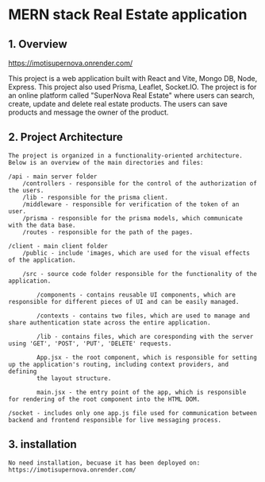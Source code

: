 # MERN stack Real Estate application

## 1. Overview
https://imotisupernova.onrender.com/

This project is a web application built with React and Vite, Mongo DB, Node, Express. This project also used Prisma, Leaflet, Socket.IO. The project is for an online platform called "SuperNova Real Estate" where users can search, create, update and delete real estate products. The users can save products and message the owner of the product.

## 2. Project Architecture
    The project is organized in a functionality-oriented architecture. Below is an overview of the main directories and files:

    /api - main server folder
        /controllers - responsible for the control of the authorization of the users.
        /lib - responsible for the prisma client. 
        /middleware - responsible for verification of the token of an user.
        /prisma - responsible for the prisma models, which communicate with the data base.
        /routes - responsible for the path of the pages.

    /client - main client folder
        /public - include 'images, which are used for the visual effects of the application.

        /src - source code folder responsible for the functionality of the application.

            /components - contains reusable UI components, which are responsible for different pieces of UI and can be easily managed.

            /contexts - contains two files, which are used to manage and share authentication state across the entire application.

            /lib - contains files, which are coresponding with the server using 'GET', 'POST', 'PUT', 'DELETE' requests.

            App.jsx - the root component, which is responsible for setting up the application's routing, including context providers, and defining 
            the layout structure.

            main.jsx - the entry point of the app, which is responsible for rendering of the root component into the HTML DOM.

    /socket - includes only one app.js file used for communication between backend and frontend responsible for live messaging process.

## 3. installation
    No need installation, becuase it has been deployed on:
    https://imotisupernova.onrender.com/